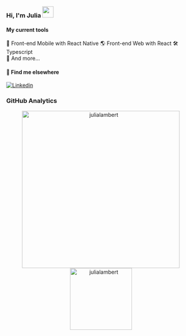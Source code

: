 ### Hi, I'm Julia <img src="https://media.giphy.com/media/hvRJCLFzcasrR4ia7z/giphy.gif" width="30" >

#### My current tools 
📲 Front-end Mobile with React Native
🌎 Front-end Web with React
🛠️ Typescript  
🧰 And more... 

#### 💬 Find me elsewhere

[![Linkedin](https://img.shields.io/badge/-LinkedIn-blue?style=flat&logo=Linkedin&logoColor=white&link=https://www.linkedin.com/in/julialmr/)](https://www.linkedin.com/in/julialmr/)

### GitHub Analytics

<p align="center"> 
    <img src="https://github-readme-stats.vercel.app/api?username=julialambert&count_private=true&show_icons=true&theme=graywhite" alt="julialambert" width="420"/> 
    <img src="https://github-readme-stats-eight-theta.vercel.app/api/top-langs/?username=julialambert&layout=compact&langs_count=8&theme=graywhite"     alt="julialambert" height="165" />
 </p>
